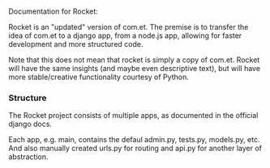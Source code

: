 ###

Documentation for Rocket:

Rocket is an "updated" version of com.et. The premise is to transfer the idea of 
com.et to a django app, from a node.js app, allowing for faster development and more structured code.

Note that this does not mean that rocket is simply a copy of com.et. Rocket will have the same insights
(and maybe even descriptive text), but will have more stable/creative functionality courtesy of Python.

###

### Structure ###

The Rocket project consists of multiple apps, as documented in the official 
django docs.

Each app, e.g. main, contains the defaul admin.py, tests.py, models.py, etc. And
also manually created urls.py for routing and api.py for another layer of abstraction.